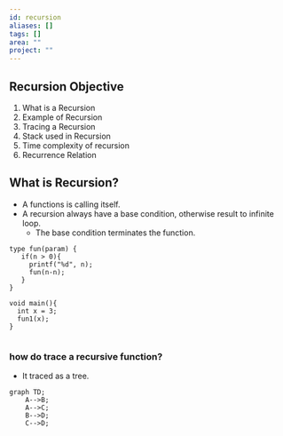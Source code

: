 ```yaml
---
id: recursion
aliases: []
tags: []
area: ""
project: ""
---
```


## Recursion Objective

1. What is a Recursion
2. Example of Recursion
3. Tracing a Recursion
4. Stack used in Recursion
5. Time complexity of recursion
6. Recurrence Relation

## What is Recursion?

- A functions is calling itself.
- A recursion always have a base condition, otherwise result to infinite loop.
  - The base condition terminates the function.

```
type fun(param) {
   if(n > 0){
     printf("%d", n);
     fun(n-n);
   }
}

void main(){
  int x = 3;
  fun1(x);
}


```

### how do trace a recursive function?

- It traced as a tree.

```mermaid
graph TD;
    A-->B;
    A-->C;
    B-->D;
    C-->D;
```
